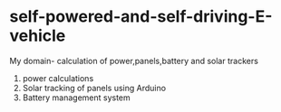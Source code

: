 # self-powered-and-self-driving-E-vehicle
My domain- calculation of power,panels,battery and solar trackers 
1. power calculations
2. Solar tracking of panels using Arduino 
3. Battery management system
 
